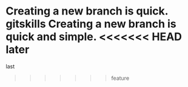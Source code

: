 Creating a new branch is quick.
gitskills
Creating a new branch is quick and simple.
<<<<<<< HEAD
later
=======
last
>>>>>>> feature
